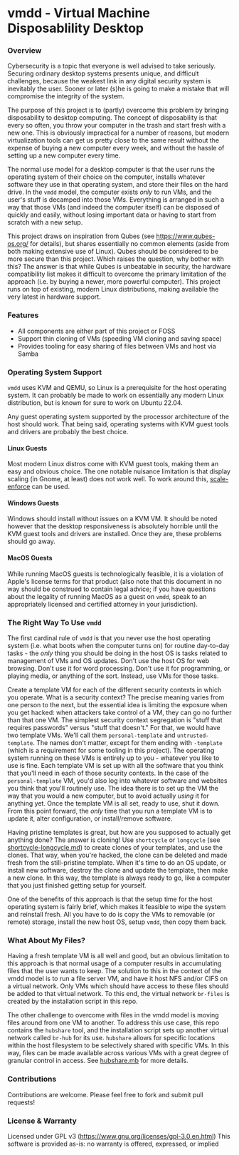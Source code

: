# vmdd - Virtual Machine Disposablility Desktop
### Overview
Cybersecurity is a topic that everyone is well advised to take seriously.
Securing ordinary desktop systems presents unique, and difficult challenges,
because the weakest link in any digital security system is inevitably the 
user. Sooner or later (s)he is going to make a mistake that will compromise
the integrity of the system.

The purpose of this project is to (partly) overcome this problem by bringing 
disposability to desktop computing. The concept of disposability is that every
so often, you throw your computer in the trash and start fresh with a new one.
This is obviously impractical for a number of reasons, but modern 
virtualization tools can get us pretty close to the same result without the
expense of buying a new computer every week, and without the hassle of setting
up a new computer every time.

The normal use model for a desktop computer is that the user runs the operating
system of their choice on the computer, installs whatever software they use in
that operating system, and store their files on the hard drive. In the `vmdd`
model, the computer exists _only_ to run VMs, and the user's stuff is decamped
into those VMs. Everything is arranged in such a way that those VMs (and indeed
the computer itself) can be disposed of quickly and easily, without losing
important data or having to start from scratch with a new setup.

This project draws on inspiration from Qubes (see https://www.qubes-os.org/
for details), but shares essentially no common elements (aside from both 
making extensive use of Linux). Qubes should be considered to be more secure
than this project. Which raises the question, why bother with this? The
answer is that while Qubes is unbeatable in security, the hardware 
compatibility list makes it difficult to overcome the primary limitation of
the approach (i.e. by buying a newer, more powerful computer). This project
runs on top of existing, modern Linux distributions, making available the very
latest in hardware support.

### Features
- All components are either part of this project or FOSS
- Support thin cloning of VMs (speeding VM cloning and saving space)
- Provides tooling for easy sharing of files between VMs and host via Samba

### Operating System Support
`vmdd` uses KVM and QEMU, so Linux is a prerequisite for the host operating 
system. It can probably be made to work on essentially any modern Linux 
distribution, but is known for sure to work on Ubuntu 22.04.

Any guest operating system supported by the processor architecture of the host
should work. That being said, operating systems with KVM guest tools and 
drivers are probably the best choice. 

#### Linux Guests
Most modern Linux distros come with KVM guest tools, making them an easy and
obvious choice. The one notable nuisance limitation is that display scaling
(in Gnome, at least) does not work well. To work around this, 
[scale-enforce](https://github.com/ejtbrown/scale-enforce) can be used.

#### Windows Guests
Windows should install without issues on a KVM VM. It should be noted however
that the desktop responsiveness is absolutely horrible until the KVM guest
tools and drivers are installed. Once they are, these problems should go away.

#### MacOS Guests
While running MacOS guests is technologically feasible, it is a violation of 
Apple's license terms for that product (also note that this document in no way 
should be construed to contain legal advice; if you have questions about the 
legality of running MacOS as a guest on `vmdd`, speak to an appropriately 
licensed and certified attorney in your jurisdiction).

### The Right Way To Use `vmdd`
The first cardinal rule of `vmdd` is that you never use the host operating 
system (i.e. what boots when the computer turns on) for routine day-to-day 
tasks - the _only_ thing you should be doing in the host OS is tasks related to
management of VMs and OS updates. Don't use the host OS for web browsing. Don't
use it for word processing. Don't use it for programming, or playing media, or 
anything of the sort. Instead, use VMs for those tasks.

Create a template VM for each of the different security contexts in which
you operate. What is a security context? The precise meaning varies from
one person to the next, but the essential idea is limiting the exposure when
you get hacked: when attackers take control of a VM, they can go no further
than that one VM. The simplest security context segregation is "stuff that
requires passwords" versus "stuff that doesn't." For that, we would have
two template VMs. We'll call them `personal-template` and 
`untrusted-template`. The names don't matter, except for them ending with
`-template` (which is a requirement for some tooling in this project). The
operating system running on these VMs is entirely up to you - whatever you
like to use is fine. Each template VM is set up with all the software that you
think that you'll need in each of those security contexts. In the case of the
`personal-template` VM, you'd also log into whatever software and websites you
think that you'll routinely use. The idea there is to set up the VM the way 
that you would a new computer, but to avoid actually _using_ it for anything
yet. Once the template VM is all set, ready to use, shut it down. From this 
point forward, the _only_ time that you run a template VM is to update it,
alter configuration, or install/remove software.

Having pristine templates is great, but how are you supposed to actually get
anything done? The answer is cloning! Use `shortcycle` or `longcycle` (see
[shortcycle-longcycle.md](shortcycle-longcycle.md)) to create clones of your 
templates, and use the clones. That way, when you're hacked, the clone can be
deleted and made fresh from the still-pristine template. When it's time to do 
an OS update, or install new software, destroy the clone and update the 
template, then make a new clone. In this way, the template is always ready to
go, like a computer that you just finished getting setup for yourself.

One of the benefits of this approach is that the setup time for the host
operating system is fairly brief, which makes it feasible to wipe the system
and reinstall fresh. All you have to do is copy the VMs to removable (or
remote) storage, install the new host OS, setup `vmdd`, then copy them back.

### What About My Files?
Having a fresh template VM is all well and good, but an obvious limitation to
this approach is that normal usage of a computer results in accumulating files
that the user wants to keep. The solution to this in the context of the vmdd
model is to run a file server VM, and have it host NFS and/or CIFS on a virtual
network. Only VMs which should have access to these files should be added to 
that virtual network. To this end, the virtual network `br-files` is created by
the installation script in this repo.

The other challenge to overcome with files in the vmdd model is moving files
around from one VM to another. To address this use case, this repo contains the
`hubshare` tool, and the installation script sets up another virtual network
called `br-hub` for its use. `hubshare` allows for specific locations within
the host filesystem to be selectively shared with specific VMs. In this way,
files can be made available across various VMs with a great degree of granular
control in access. See [hubshare.mb](hubshare.md) for more details.

### Contributions
Contributions are welcome. Please feel free to fork and submit pull requests!

### License & Warranty
Licensed under GPL v3 (https://www.gnu.org/licenses/gpl-3.0.en.html)
This software is provided as-is: no warranty is offered, expressed, or implied